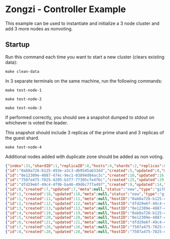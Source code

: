 # Zongzi - Controller Example

This example can be used to instantiate and initialize a 3 node cluster and add 3 more nodes as nonvoting.

## Startup

Run this command each time you want to start a new cluster (clears existing data):
```
make clean-data
```

In 3 separate terminals on the same machine, run the following commands:

```
make test-node-1
```
```
make test-node-2
```
```
make test-node-3
```

If performed correctly, you should see a snapshot dumped to stdout on whichever is voted the leader.

This snapshot should include 3 replicas of the prime shard and 3 replicas of the guest shard.

```
make test-node-4
```

Additional nodes added with duplicate zone should be added as non voting.

```json
{"index":31,"shardID":1,"replicaID":8,"hosts":4,"shards":2,"replicas":8}
{"id":"0ab8a726-b125-493e-a3c3-d69545a633dd","created":5,"updated":8,"meta":"eyJ6b25lIjoidXMtd2VzdC0xYSJ9","apiAddress":"127.0.0.1:17011","shardTypes":null,"status":"new"}
{"id":"0e12309e-4887-474c-9ec1-03894d84ac3c","created":10,"updated":16,"meta":"eyJ6b25lIjoidXMtd2VzdC0xYyJ9","apiAddress":"127.0.0.1:17031","shardTypes":["github.com/logbn/zongzi-examples/controller"],"status":"active"}
{"id":"7507a475-7825-4205-b377-77305cfe4f6c","created":25,"updated":29,"meta":"eyJ6b25lIjoidXMtd2VzdC0xYSJ9","apiAddress":"127.0.0.1:17041","shardTypes":["github.com/logbn/zongzi-examples/controller"],"status":"active"}
{"id":"dfd29e6f-49c4-4f9b-ba46-d9d6c777a497","created":9,"updated":14,"meta":"eyJ6b25lIjoidXMtd2VzdC0xYiJ9","apiAddress":"127.0.0.1:17021","shardTypes":["github.com/logbn/zongzi-examples/controller"],"status":"active"}
{"id":0,"created":7,"updated":7,"meta":null,"status":"new","type":"github.com/logbn/zongzi/prime","version":"v0.0.1"}
{"id":1,"created":18,"updated":18,"meta":null,"status":"new","type":"github.com/logbn/zongzi-examples/controller","version":"v0.0.1"}
{"id":1,"created":11,"updated":11,"meta":null,"hostID":"0ab8a726-b125-493e-a3c3-d69545a633dd","isNonVoting":false,"isWitness":false,"shardID":0,"status":"new"}
{"id":2,"created":12,"updated":12,"meta":null,"hostID":"dfd29e6f-49c4-4f9b-ba46-d9d6c777a497","isNonVoting":false,"isWitness":false,"shardID":0,"status":"new"}
{"id":3,"created":13,"updated":13,"meta":null,"hostID":"0e12309e-4887-474c-9ec1-03894d84ac3c","isNonVoting":false,"isWitness":false,"shardID":0,"status":"new"}
{"id":4,"created":19,"updated":19,"meta":null,"hostID":"0ab8a726-b125-493e-a3c3-d69545a633dd","isNonVoting":false,"isWitness":false,"shardID":1,"status":"new"}
{"id":5,"created":20,"updated":20,"meta":null,"hostID":"0e12309e-4887-474c-9ec1-03894d84ac3c","isNonVoting":false,"isWitness":false,"shardID":1,"status":"new"}
{"id":6,"created":21,"updated":21,"meta":null,"hostID":"dfd29e6f-49c4-4f9b-ba46-d9d6c777a497","isNonVoting":false,"isWitness":false,"shardID":1,"status":"new"}
{"id":7,"created":26,"updated":26,"meta":null,"hostID":"7507a475-7825-4205-b377-77305cfe4f6c","isNonVoting":true,"isWitness":false,"shardID":0,"status":"new"}
{"id":8,"created":28,"updated":28,"meta":null,"hostID":"7507a475-7825-4205-b377-77305cfe4f6c","isNonVoting":true,"isWitness":false,"shardID":1,"status":"new"}
```
